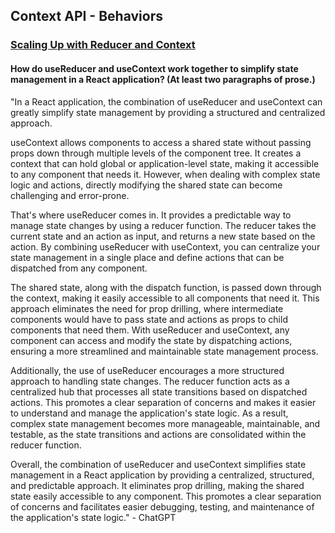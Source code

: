 ## Context API - Behaviors

### [Scaling Up with Reducer and Context](https://react.dev/learn/scaling-up-with-reducer-and-context)

#### How do useReducer and useContext work together to simplify state management in a React application? (At least two paragraphs of prose.)

"In a React application, the combination of useReducer and useContext can greatly simplify state management by providing a structured and centralized approach.

useContext allows components to access a shared state without passing props down through multiple levels of the component tree. It creates a context that can hold global or application-level state, making it accessible to any component that needs it. However, when dealing with complex state logic and actions, directly modifying the shared state can become challenging and error-prone.

That's where useReducer comes in. It provides a predictable way to manage state changes by using a reducer function. The reducer takes the current state and an action as input, and returns a new state based on the action. By combining useReducer with useContext, you can centralize your state management in a single place and define actions that can be dispatched from any component.

The shared state, along with the dispatch function, is passed down through the context, making it easily accessible to all components that need it. This approach eliminates the need for prop drilling, where intermediate components would have to pass state and actions as props to child components that need them. With useReducer and useContext, any component can access and modify the state by dispatching actions, ensuring a more streamlined and maintainable state management process.

Additionally, the use of useReducer encourages a more structured approach to handling state changes. The reducer function acts as a centralized hub that processes all state transitions based on dispatched actions. This promotes a clear separation of concerns and makes it easier to understand and manage the application's state logic. As a result, complex state management becomes more manageable, maintainable, and testable, as the state transitions and actions are consolidated within the reducer function.

Overall, the combination of useReducer and useContext simplifies state management in a React application by providing a centralized, structured, and predictable approach. It eliminates prop drilling, making the shared state easily accessible to any component. This promotes a clear separation of concerns and facilitates easier debugging, testing, and maintenance of the application's state logic." - ChatGPT





